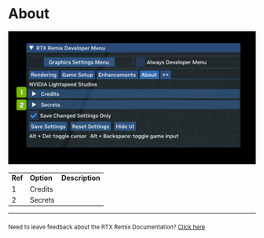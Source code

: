 # About

![About](../data/images/rtxremix_037.png)

<table>
  <tr>
   <td><strong>Ref</strong>
   </td>
   <td><strong>Option</strong>
   </td>
   <td><strong>Description</strong>
   </td>
  </tr>
  <tr>
   <td>1
   </td>
   <td>Credits
   </td>
   <td><!--- Needs Description --->
   </td>
  </tr>
  <tr>
   <td>2
   </td>
   <td>Secrets
   </td>
   <td><!--- Needs Description --->
   </td>
  </tr>
</table>

***
<sub> Need to leave feedback about the RTX Remix Documentation?  [Click here](https://docs.google.com/forms/d/1vym6SgptS4QJvp6ZKTN8Mu9yfd5yQc76B3KHIl-n4DQ/prefill) <sub>